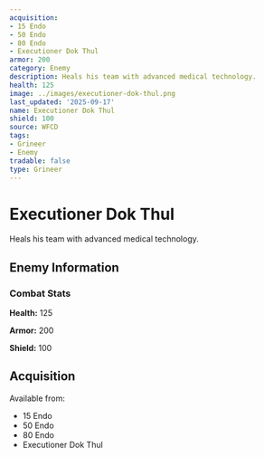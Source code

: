 ```yaml
---
acquisition:
- 15 Endo
- 50 Endo
- 80 Endo
- Executioner Dok Thul
armor: 200
category: Enemy
description: Heals his team with advanced medical technology.
health: 125
image: ../images/executioner-dok-thul.png
last_updated: '2025-09-17'
name: Executioner Dok Thul
shield: 100
source: WFCD
tags:
- Grineer
- Enemy
tradable: false
type: Grineer
---
```


# Executioner Dok Thul

Heals his team with advanced medical technology.

## Enemy Information

### Combat Stats

**Health:** 125

**Armor:** 200

**Shield:** 100

## Acquisition

Available from:
- 15 Endo
- 50 Endo
- 80 Endo
- Executioner Dok Thul

